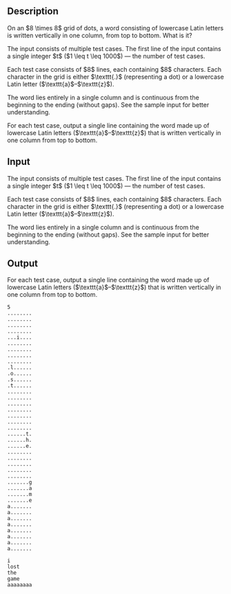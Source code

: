 ## Description

<div><p>On an $8 \times 8$ grid of dots, a word consisting of lowercase Latin letters is written vertically in one column, from top to bottom. What is it?</p></div><div class="input-specification"><p>The input consists of multiple test cases. The first line of the input contains a single integer $t$ ($1 \leq t \leq 1000$)&nbsp;— the number of test cases.</p><p>Each test case consists of $8$ lines, each containing $8$ characters. Each character in the grid is either $\texttt{.}$ (representing a dot) or a lowercase Latin letter ($\texttt{a}$–$\texttt{z}$). </p><p>The word lies entirely in a single column and is continuous from the beginning to the ending (without gaps). See the sample input for better understanding.</p></div><div class="output-specification"><p>For each test case, output a single line containing the word made up of lowercase Latin letters ($\texttt{a}$–$\texttt{z}$) that is written vertically in one column from top to bottom.</p></div>

## Input

<p>The input consists of multiple test cases. The first line of the input contains a single integer $t$ ($1 \leq t \leq 1000$)&nbsp;— the number of test cases.</p><p>Each test case consists of $8$ lines, each containing $8$ characters. Each character in the grid is either $\texttt{.}$ (representing a dot) or a lowercase Latin letter ($\texttt{a}$–$\texttt{z}$). </p><p>The word lies entirely in a single column and is continuous from the beginning to the ending (without gaps). See the sample input for better understanding.</p>

## Output

<p>For each test case, output a single line containing the word made up of lowercase Latin letters ($\texttt{a}$–$\texttt{z}$) that is written vertically in one column from top to bottom.</p>





```input1|2,3,4,5,6,7,8,9,18,19,20,21,22,23,24,25,34,35,36,37,38,39,40,41
5
........
........
........
........
...i....
........
........
........
........
.l......
.o......
.s......
.t......
........
........
........
........
........
........
........
......t.
......h.
......e.
........
........
........
........
........
.......g
.......a
.......m
.......e
a.......
a.......
a.......
a.......
a.......
a.......
a.......
a.......
```




```output1
i
lost
the
game
aaaaaaaa
```



